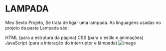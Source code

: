 # LAMPADA
Meu Sexto Projeto, Se trata de ligar uma lampada. As linguagens usadas no projeto da pasta Lampada são:

HTML (para a estrutura da página)
CSS (para o estilo e animações)
JavaScript (para a interação do interruptor e lâmpada)
![image](https://github.com/user-attachments/assets/88e283e0-99f6-459f-aa64-95d269a2e029)
